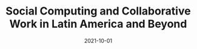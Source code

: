 ---
title: "Social Computing and Collaborative Work in Latin America and Beyond"
collection: publications
permalink: /publication/2021-10-01-cscw-latam-21
excerpt: 'Previous initiatives have identified the potential of the Latin American region for CSCW research. However, CSCW work in the region is still disconnected, produced by small, isolated groups that often have a hard time learning about each other and finding opportunities to do research together. This workshop is an initiative of the SIGCHI Latin America Committee to bring these groups together to discuss their research, the challenges they perceive, and the possible initiatives that could be conducted to strengthen the region.'
date: 2021-10-01
venue: 'CSCW &apos;21: Companion Publication of the 2021 Conference on Computer Supported Cooperative Work and Social Computing'
paperurl: ' https://dl.acm.org/doi/10.1145/3462204.3481733?cid=81500663869'
citation: 'Adriana S. Vivacqua, Carla Griggio, Francisco J. Gutierrez, Laura S. Gaytán-Lugo, Luis A. Castro, and Marisol Wong-Villacrés. 2021. Social Computing and Collaborative Work in Latin America and Beyond. In Companion Publication of the 2021 Conference on Computer Supported Cooperative Work and Social Computing (CSCW &apos;21). Association for Computing Machinery, New York, NY, USA, 368–370. DOI:https://doi.org/10.1145/3462204.3481733'
authors: Adriana S. Vivacqua, <strong>Carla Griggio</strong>, Francisco J. Gutierrez, Laura S. Gaytán-Lugo, Luis A. Castro, and Marisol Wong-Villacrés
type: Workshop
---